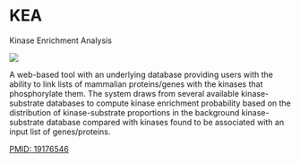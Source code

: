 # KEA

Kinase Enrichment Analysis

[![](https://jitpack.io/v/MaayanLab/KEA.svg)](https://jitpack.io/#MaayanLab/KEA)

A web-based tool with an underlying database providing users with the ability to link lists of mammalian proteins/genes with the kinases that phosphorylate them. The system draws from several available kinase-substrate databases to compute kinase enrichment probability based on the distribution of kinase-substrate proportions in the background kinase-substrate database compared with kinases found to be associated with an input list of genes/proteins.

[PMID: 19176546](http://www.ncbi.nlm.nih.gov/pubmed/19176546)
